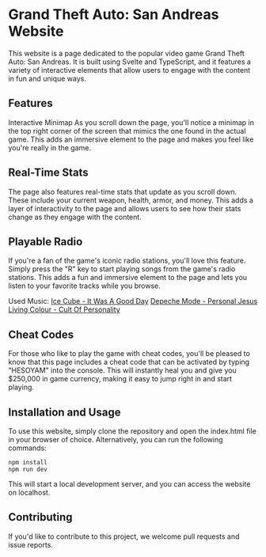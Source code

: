 # Grand Theft Auto: San Andreas Website
This website is a page dedicated to the popular video game Grand Theft Auto: San Andreas. It is built using Svelte and TypeScript, and it features a variety of interactive elements that allow users to engage with the content in fun and unique ways.

## Features
Interactive Minimap
As you scroll down the page, you'll notice a minimap in the top right corner of the screen that mimics the one found in the actual game. This adds an immersive element to the page and makes you feel like you're really in the game.

## Real-Time Stats
The page also features real-time stats that update as you scroll down. These include your current weapon, health, armor, and money. This adds a layer of interactivity to the page and allows users to see how their stats change as they engage with the content.

## Playable Radio
If you're a fan of the game's iconic radio stations, you'll love this feature. Simply press the "R" key to start playing songs from the game's radio stations. This adds a fun and immersive element to the page and lets you listen to your favorite tracks while you browse.

Used Music:
[Ice Cube - It Was A Good Day](https://www.youtube.com/watch?v=h4UqMyldS7Q)
[Depeche Mode - Personal Jesus](https://www.youtube.com/watch?v=u1xrNaTO1bI)
[Living Colour - Cult Of Personality](https://www.youtube.com/watch?v=7xxgRUyzgs0)

## Cheat Codes
For those who like to play the game with cheat codes, you'll be pleased to know that this page includes a cheat code that can be activated by typing "HESOYAM" into the console. This will instantly heal you and give you $250,000 in game currency, making it easy to jump right in and start playing.

## Installation and Usage
To use this website, simply clone the repository and open the index.html file in your browser of choice. Alternatively, you can run the following commands:

```
npm install
npm run dev
```
This will start a local development server, and you can access the website on localhost.

## Contributing
If you'd like to contribute to this project, we welcome pull requests and issue reports.